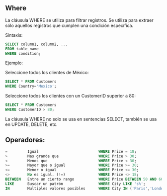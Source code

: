 ## Where
La cláusula WHERE se utiliza para filtrar registros.
Se utiliza para extraer sólo aquellos registros que cumplen una condición específica.

Sintaxis:

```sql
SELECT column1, column2, ...
FROM table_name
WHERE condition;
```

Ejemplo:

Seleccione todos los clientes de México:

```sql
SELECT * FROM Customers
WHERE Country='Mexico';
```

Seleccione todos los clientes con un CustomerID superior a 80:

```sql
SELECT * FROM Customers
WHERE CustomerID > 80;
```

La cláusula WHERE no solo se usa en sentencias SELECT, también se usa en UPDATE, DELETE, etc.

## Operadores:

```sql
=         Igual                           WHERE Price = 18;
>         Mas grande que                  WHERE Price > 30;
<         Menos que                       WHERE Price < 30;
>=        Mayor que o igual               WHERE Price >= 30;
<=        Menor o igual                   WHERE Price <= 30;
<>        No es igual. (!=)               WHERE Price <> 18;
BETWEEN   Entre un cierto rango           WHERE Price BETWEEN 50 AND 60;
LIKE      Buscar un patrón                WHERE City LIKE 's%';
IN        Multiples valores posibles      WHERE City IN ('Paris','London');
```